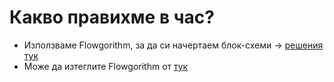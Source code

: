 # Какво правихме в час?
- Използваме Flowgorithm, за да си начертаем блок-схеми -> [решения тук](https://github.com/DimitarSht/Informatics_8B_2024_2025/tree/main/Group_01/Term_01/Week_11_FlowCharts_2_27_11_2024/Solutions)
- Може да изтеглите Flowgorithm от [тук](http://www.flowgorithm.org/download/index.html)